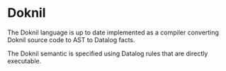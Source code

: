 # Doknil

The Doknil language is up to date implemented as a compiler converting Doknil source code to AST to Datalog facts.

The Doknil semantic is specified using Datalog rules that are directly executable.

